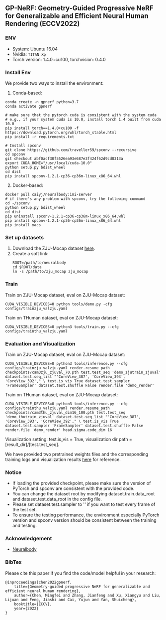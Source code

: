 ## GP-NeRF: Geometry-Guided Progressive NeRF for Generalizable and Efficient Neural Human Rendering (ECCV2022)


### ENV

- System: Ubuntu 16.04
- Nvidia: `TITAN Xp`
- Torch version: 1.4.0+cu100, torchvision: 0.4.0


### Install Env

We provide two ways to install the environment:
1. Conda-based:

```
conda create -n gpnerf python=3.7
conda activate gpnerf

# make sure that the pytorch cuda is consistent with the system cuda
# e.g., if your system cuda is 10.0, install torch 1.4 built from cuda 10.0
pip install torch==1.4.0+cu100 -f https://download.pytorch.org/whl/torch_stable.html
pip install -r requirements.txt

# Install spconv
git clone https://github.com/traveller59/spconv --recursive
cd spconv
git checkout abf0acf30f5526ea93e687e3f424f62d9cd8313a
export CUDA_HOME="/usr/local/cuda-10.0"
python setup.py bdist_wheel
cd dist
pip install spconv-1.2.1-cp36-cp36m-linux_x86_64.whl
```

2. Docker-based:
```
docker pull caiyj/neuralbody:imi-server
# if there's any problem with spconv, try the following command
cd ~/spconv
python setup.py bdist_wheel
cd dist
pip uninstall spconv-1.2.1-cp36-cp36m-linux_x86_64.whl
pip install spconv-1.2.1-cp36-cp36m-linux_x86_64.whl
pip install yacs
```

### Set up datasets

1. Download the ZJU-Mocap dataset [here](https://zjueducn-my.sharepoint.com/:f:/g/personal/pengsida_zju_edu_cn/Eo9zn4x_xcZKmYHZNjzel7gBdWf_d4m-pISHhPWB-GZBYw?e=Hf4mz7).
2. Create a soft link:
    ```
    ROOT=/path/to/neuralbody
    cd $ROOT/data
    ln -s /path/to/zju_mocap zju_mocap
    ```

### Train

Train on ZJU-Mocap dataset, eval on ZJU-Mocap dataset:

`CUDA_VISIBLE_DEVICES=0 python tools/demo.py -cfg configs/trainzju_valzju.yaml`

Train on THuman dataset, eval on ZJU-Mocap dataset:

`CUDA_VISIBLE_DEVICES=0 python3 tools/train.py --cfg configs/trainthu_valzju.yaml`


### Evaluation and Visualization

Train on ZJU-Mocap dataset, eval on ZJU-Mocap dataset:

`CUDA_VISIBLE_DEVICES=0 python3 tools/inference.py --cfg configs/trainzju_valzju.yaml render.resume_path checkpoints/cam3zju_zjuval_70.pth test.test_seq 'demo_zjutrain_zjuval' dataset.test.seq_list "'CoreView_387', 'CoreView_393', 'CoreView_392'," \
	test.is_vis True dataset.test.sampler 'FrameSampler' dataset.test.shuffle False render.file 'demo_render'`

Train on THuman dataset, eval on ZJU-Mocap dataset:

`CUDA_VISIBLE_DEVICES=0 python3 tools/inference.py --cfg configs/trainthu_valzju.yaml render.resume_path checkpoints/cam3thu_zjuval_dim16_100.pth test.test_seq 'demo_thutrain_zjuval' dataset.test.seq_list "'CoreView_387', 'CoreView_393', 'CoreView_392'," \
	test.is_vis True dataset.test.sampler 'FrameSampler' dataset.test.shuffle False render.file 'demo_render' head.sigma.code_dim 16`

Visualization setting: test.is_vis = True, visualization dir path = [result_dir]/[test.test_seq].

We have provided two pretrained weights files and the corresponding training logs and visualization results [here](https://drive.google.com/drive/folders/136QXKFZlNUc4Q1WM5zb2BPunUZbynwnk?usp=sharing) for reference. 


### Notice

- If loading the provided checkpoint, please make sure the version of PyTorch and spconv are consistent with the provided code.
- You can change the dataset root by modifying dataset.train.data_root and dataset.test.data_root in the config file.
- Please set dataset.test.sampler to '' if you want to test every frame of the test set.
- To ensure the testing performance, the environment especially PyTorch version and spconv version should be consistent between the training and testing.

### Acknowledgement
- [Neuralbody](https://github.com/zju3dv/neuralbody)


### BibTex
Please cite this paper if you find the code/model helpful in your research:
```
@inproceedings{chen2022gpnerf,
	title={Geometry-guided progressive NeRF for generalizable and efficient neural human rendering},
	author={Chen, Mingfei and Zhang, Jianfeng and Xu, Xiangyu and Liu, Lijuan and Feng, Jiashi and Cai, Yujun and Yan, Shuicheng},
	booktitle={ECCV},
	year={2022}
}
```
